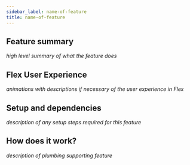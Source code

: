 ```yaml
---
sidebar_label: name-of-feature
title: name-of-feature
---
```


## Feature summary

_high level summary of what the feature does_

## Flex User Experience

_animations with descriptions if necessary of the user experience in Flex_

## Setup and dependencies

_description of any setup steps required for this feature_

## How does it work?

_description of plumbing supporting feature_
